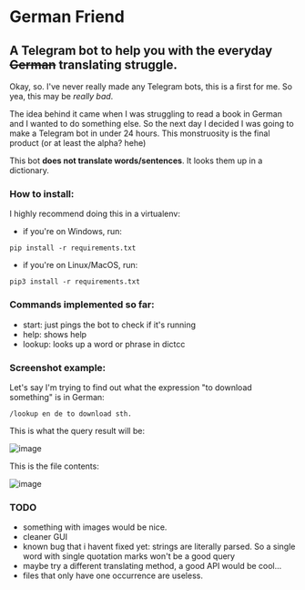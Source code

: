 # German Friend
## A Telegram bot to help you with the everyday ~~German~~ translating struggle.

Okay, so. I've never really made any Telegram bots, this is a first for me.
So yea, this may be *really bad*. 

The idea behind it came when I was struggling to read a book in German and I wanted to do something else. So the next day I decided I was going to make a Telegram bot in under 24 hours. This monstruosity is the final product (or at least the alpha? hehe)

This bot **does not translate words/sentences**. It looks them up in a dictionary. 

### How to install:

I highly recommend doing this in a virtualenv:
- if you're on Windows, run:

```
pip install -r requirements.txt
```
- if you're on Linux/MacOS, run:
```
pip3 install -r requirements.txt
```

### Commands implemented so far:

- start: just pings the bot to check if it's running
- help: shows help
- lookup: looks up a word or phrase in dictcc

### Screenshot example:

Let's say I'm trying to find out what the expression "to download something" is in German:

```
/lookup en de to download sth.
```
This is what the query result will be:

![image](https://i.imgur.com/gP00lvy.png)

This is the file contents:

![image](https://i.imgur.com/iG6VIFJ.png)

### TODO

- something with images would be nice.
- cleaner GUI
- known bug that i havent fixed yet: strings are literally parsed. So a single word with single quotation marks won't be a good query
- maybe try a different translating method, a good API would be cool...
- files that only have one occurrence are useless.
